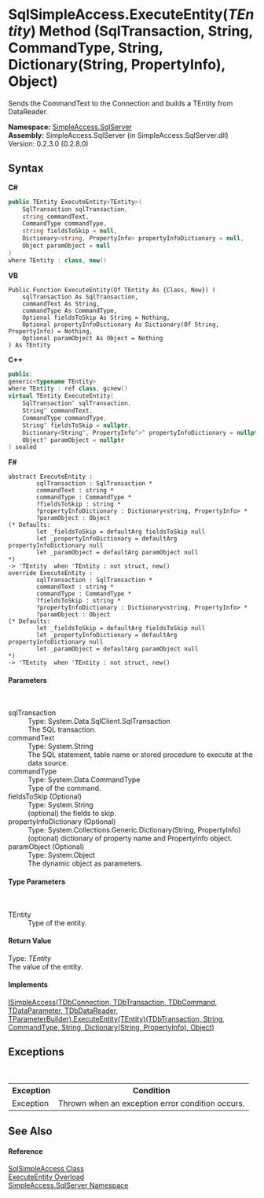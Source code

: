 # SqlSimpleAccess.ExecuteEntity(*TEntity*) Method (SqlTransaction, String, CommandType, String, Dictionary(String, PropertyInfo), Object)
 

Sends the CommandText to the Connection and builds a TEntity from DataReader.

**Namespace:**&nbsp;<a href="N_SimpleAccess_SqlServer">SimpleAccess.SqlServer</a><br />**Assembly:**&nbsp;SimpleAccess.SqlServer (in SimpleAccess.SqlServer.dll) Version: 0.2.3.0 (0.2.8.0)

## Syntax

**C#**<br />
``` C#
public TEntity ExecuteEntity<TEntity>(
	SqlTransaction sqlTransaction,
	string commandText,
	CommandType commandType,
	string fieldsToSkip = null,
	Dictionary<string, PropertyInfo> propertyInfoDictionary = null,
	Object paramObject = null
)
where TEntity : class, new()

```

**VB**<br />
``` VB
Public Function ExecuteEntity(Of TEntity As {Class, New}) ( 
	sqlTransaction As SqlTransaction,
	commandText As String,
	commandType As CommandType,
	Optional fieldsToSkip As String = Nothing,
	Optional propertyInfoDictionary As Dictionary(Of String, PropertyInfo) = Nothing,
	Optional paramObject As Object = Nothing
) As TEntity
```

**C++**<br />
``` C++
public:
generic<typename TEntity>
where TEntity : ref class, gcnew()
virtual TEntity ExecuteEntity(
	SqlTransaction^ sqlTransaction, 
	String^ commandText, 
	CommandType commandType, 
	String^ fieldsToSkip = nullptr, 
	Dictionary<String^, PropertyInfo^>^ propertyInfoDictionary = nullptr, 
	Object^ paramObject = nullptr
) sealed
```

**F#**<br />
``` F#
abstract ExecuteEntity : 
        sqlTransaction : SqlTransaction * 
        commandText : string * 
        commandType : CommandType * 
        ?fieldsToSkip : string * 
        ?propertyInfoDictionary : Dictionary<string, PropertyInfo> * 
        ?paramObject : Object 
(* Defaults:
        let _fieldsToSkip = defaultArg fieldsToSkip null
        let _propertyInfoDictionary = defaultArg propertyInfoDictionary null
        let _paramObject = defaultArg paramObject null
*)
-> 'TEntity  when 'TEntity : not struct, new()
override ExecuteEntity : 
        sqlTransaction : SqlTransaction * 
        commandText : string * 
        commandType : CommandType * 
        ?fieldsToSkip : string * 
        ?propertyInfoDictionary : Dictionary<string, PropertyInfo> * 
        ?paramObject : Object 
(* Defaults:
        let _fieldsToSkip = defaultArg fieldsToSkip null
        let _propertyInfoDictionary = defaultArg propertyInfoDictionary null
        let _paramObject = defaultArg paramObject null
*)
-> 'TEntity  when 'TEntity : not struct, new()
```


#### Parameters
&nbsp;<dl><dt>sqlTransaction</dt><dd>Type: System.Data.SqlClient.SqlTransaction<br />The SQL transaction.</dd><dt>commandText</dt><dd>Type: System.String<br />The SQL statement, table name or stored procedure to execute at the data source.</dd><dt>commandType</dt><dd>Type: System.Data.CommandType<br />Type of the command.</dd><dt>fieldsToSkip (Optional)</dt><dd>Type: System.String<br />(optional) the fields to skip.</dd><dt>propertyInfoDictionary (Optional)</dt><dd>Type: System.Collections.Generic.Dictionary(String, PropertyInfo)<br />(optional) dictionary of property name and PropertyInfo object.</dd><dt>paramObject (Optional)</dt><dd>Type: System.Object<br />The dynamic object as parameters.</dd></dl>

#### Type Parameters
&nbsp;<dl><dt>TEntity</dt><dd>Type of the entity.</dd></dl>

#### Return Value
Type: *TEntity*<br />The value of the entity.

#### Implements
<a href="M_SimpleAccess_Core_ISimpleAccess_6_ExecuteEntity__1_4">ISimpleAccess(TDbConnection, TDbTransaction, TDbCommand, TDataParameter, TDbDataReader, TParameterBuilder).ExecuteEntity(TEntity)(TDbTransaction, String, CommandType, String, Dictionary(String, PropertyInfo), Object)</a><br />

## Exceptions
&nbsp;<table><tr><th>Exception</th><th>Condition</th></tr><tr><td>Exception</td><td>Thrown when an exception error condition occurs.</td></tr></table>

## See Also


#### Reference
<a href="T_SimpleAccess_SqlServer_SqlSimpleAccess">SqlSimpleAccess Class</a><br /><a href="Overload_SimpleAccess_SqlServer_SqlSimpleAccess_ExecuteEntity">ExecuteEntity Overload</a><br /><a href="N_SimpleAccess_SqlServer">SimpleAccess.SqlServer Namespace</a><br />